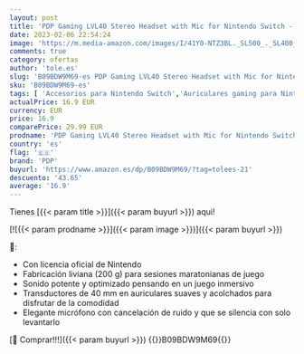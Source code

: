 ```yaml
---
layout: post
title: 'PDP Gaming LVL40 Stereo Headset with Mic for Nintendo Switch - PC  iPad  Mac  Laptop Compatible - Noise Cancelling Microphone  Lightweight  Soft Comfort On Ear Headphones - Pink/Green'
date: 2023-02-06 22:54:24
image: 'https://m.media-amazon.com/images/I/41Y0-NTZ3BL._SL500_._SL400_.jpg'
comments: true
category: ofertas
author: 'tole.es'
slug: 'B09BDW9M69-es PDP Gaming LVL40 Stereo Headset with Mic for Nintendo...'
sku: 'B09BDW9M69-es'
tags: [ 'Accesorios para Nintendo Switch','Auriculares gaming para Nintendo Switch','Hardware y juegos para Nintendo Switch','Videojuegos','ipad','pdp','🇪🇸', ]
actualPrice: 16.9 EUR
currency: EUR
price: 16.9
comparePrice: 29.99 EUR
prodname: 'PDP Gaming LVL40 Stereo Headset with Mic for Nintendo Switch - PC  iPad  Mac  Laptop Compatible - Noise Cancelling Microphone  Lightweight  Soft Comfort On Ear Headphones - Pink/Green'
country: 'es'
flag: '🇪🇸'
brand: 'PDP'
buyurl: 'https://www.amazon.es/dp/B09BDW9M69/?tag=tolees-21'
descuento: '43.65'
average: '16.9'
---
```


Tienes [{{< param title >}}]({{< param buyurl >}}) aqui!

[![{{< param prodname >}}]({{< param image >}})]({{< param buyurl >}})

🔎:

- Con licencia oficial de Nintendo
- Fabricación liviana (200 g) para sesiones maratonianas de juego
- Sonido potente y optimizado pensando en un juego inmersivo
- Transductores de 40 mm en auriculares suaves y acolchados para disfrutar de la comodidad
- Elegante micrófono con cancelación de ruido y que se silencia con solo levantarlo

[🛒 Comprar!!!]({{< param buyurl >}})
{{<world>}}B09BDW9M69{{</world>}}
